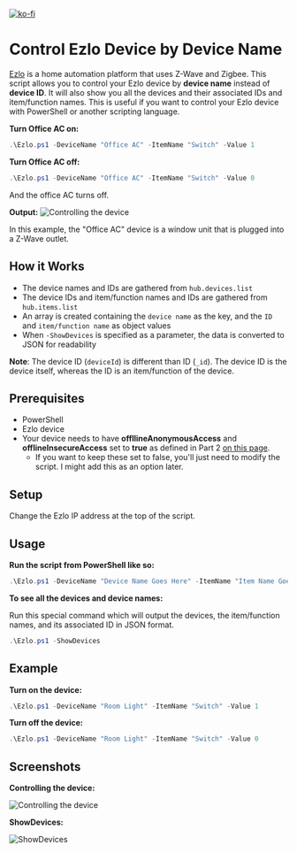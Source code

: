 
[![ko-fi](https://ko-fi.com/img/githubbutton_sm.svg)](https://ko-fi.com/asheroto)
# Control Ezlo Device by Device Name
[Ezlo](https://www.ezlo.com/) is a home automation platform that uses Z-Wave and Zigbee. This script allows you to control your Ezlo device by **device name** instead of **device ID**. It will also show you all the devices and their associated IDs and item/function names. This is useful if you want to control your Ezlo device with PowerShell or another scripting language.

**Turn Office AC on:**
```powershell
.\Ezlo.ps1 -DeviceName "Office AC" -ItemName "Switch" -Value 1
```
**Turn Office AC off:**
```powershell
.\Ezlo.ps1 -DeviceName "Office AC" -ItemName "Switch" -Value 0
```
And the office AC turns off.

**Output:**
![Controlling the device](https://github.com/asheroto/EzloDeviceNameControl/assets/49938263/98c942b4-f92d-4875-b213-1fec5fa08002)

In this example, the "Office AC" device is a window unit that is plugged into a Z-Wave outlet.

## How it Works
- The device names and IDs are gathered from `hub.devices.list`
- The device IDs and item/function names and IDs are gathered from `hub.items.list`
- An array is created containing the `device name` as the key, and the `ID` and `item/function name` as object values 
- When `-ShowDevices` is specified as a parameter, the data is converted to JSON for readability

**Note**: The device ID (`deviceId`) is different than ID (`_id`). The device ID is the device itself, whereas the ID is an item/function of the device.

## Prerequisites

- PowerShell
- Ezlo device
- Your device needs to have **offllineAnonymousAccess** and **offlineInsecureAccess** set to **true** as defined in Part 2 [on this page](https://support.getvera.com/hc/en-us/articles/360016339799-Ezlo-platform-How-to-use-HTTP-API-commands-aka-Luup-Requests).
	- If you want to keep these set to false, you'll just need to modify the script. I might add this as an option later.

## Setup
Change the Ezlo IP address at the top of the script.

## Usage
**Run the script from PowerShell like so:**
```powershell
.\Ezlo.ps1 -DeviceName "Device Name Goes Here" -ItemName "Item Name Goes Here" -Value Value_Integer_Goes_Here
```
**To see all the devices and device names:**

Run this special command which will output the devices, the item/function names, and its associated ID in JSON format.
```powershell
.\Ezlo.ps1 -ShowDevices
```
## Example
**Turn on the device:**
```powershell
.\Ezlo.ps1 -DeviceName "Room Light" -ItemName "Switch" -Value 1
```
**Turn off the device:**
```powershell
.\Ezlo.ps1 -DeviceName "Room Light" -ItemName "Switch" -Value 0
```

## Screenshots
**Controlling the device:**

![Controlling the device](https://github.com/asheroto/EzloDeviceNameControl/assets/49938263/98c942b4-f92d-4875-b213-1fec5fa08002)

**ShowDevices:**

![ShowDevices](https://github.com/asheroto/EzloDeviceNameControl/assets/49938263/b9f6ec2d-81cd-41e8-b92c-310ea7a283c7)